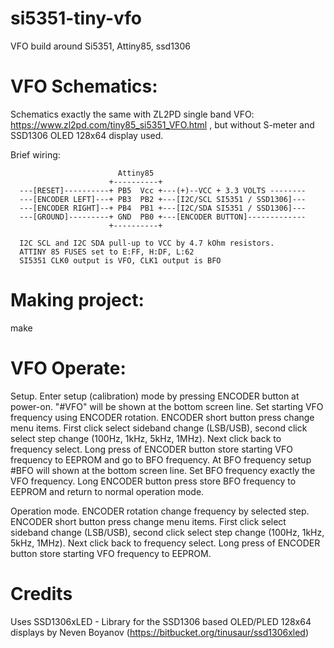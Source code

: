 # si5351-tiny-vfo
VFO build around Si5351, Attiny85, ssd1306

# VFO Schematics:

Schematics exactly the same with ZL2PD single band VFO: https://www.zl2pd.com/tiny85_si5351_VFO.html , but without S-meter and
SSD1306 OLED 128x64 display used.

Brief wiring:
```
                        Attiny85
                      +----------+   
  ---[RESET]----------+ PB5  Vcc +---(+)--VCC + 3.3 VOLTS --------
  ---[ENCODER LEFT]---+ PB3  PB2 +---[I2C/SCL SI5351 / SSD1306]---
  ---[ENCODER RIGHT]--+ PB4  PB1 +---[I2C/SDA SI5351 / SSD1306]---
  ---[GROUND]---------+ GND  PB0 +---[ENCODER BUTTON]-------------
                      +----------+
  
  I2C SCL and I2C SDA pull-up to VCC by 4.7 kOhm resistors. 
  ATTINY 85 FUSES set to E:FF, H:DF, L:62
  SI5351 CLK0 output is VFO, CLK1 output is BFO
```

# Making project:

make

# VFO Operate:

Setup.
Enter setup (calibration) mode by pressing ENCODER button at power-on. "#VFO" will be shown at the bottom screen line. 
Set starting VFO frequency using ENCODER rotation. ENCODER short button press change menu items. First click select 
sideband change (LSB/USB), second click select step change (100Hz, 1kHz, 5kHz, 1MHz). Next click back to frequency select. 
Long press of ENCODER button store starting VFO frequency to EEPROM and go to BFO frequency. 
At BFO frequency setup #BFO will shown at the bottom screen line. Set BFO frequency exactly the VFO frequency. Long ENCODER
button press store BFO frequency to EEPROM and return to normal operation mode. 

Operation mode.
ENCODER rotation change frequency by selected step. ENCODER short button press change menu items. First click select 
sideband change (LSB/USB), second click select step change (100Hz, 1kHz, 5kHz, 1MHz). Next click back to frequency select.
Long press of ENCODER button store starting VFO frequency to EEPROM.

# Credits

Uses SSD1306xLED - Library for the SSD1306 based OLED/PLED 128x64 displays by Neven Boyanov (https://bitbucket.org/tinusaur/ssd1306xled)